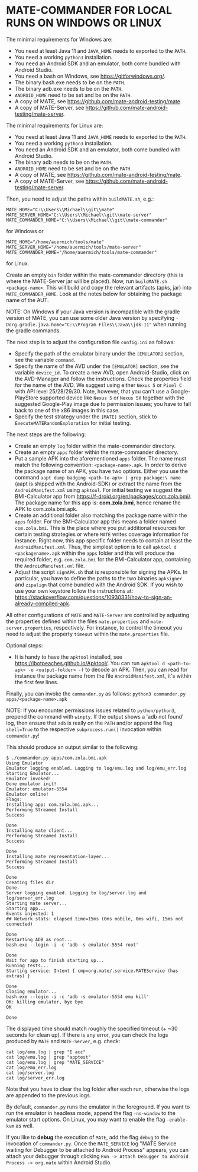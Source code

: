 # MATE-COMMANDER FOR LOCAL RUNS ON WINDOWS OR LINUX

The minimal requirements for Windows are:

* You need at least Java 11 and `JAVA_HOME` needs to exported to the `PATH`.
* You need a working `python3` installation.
* You need an Android SDK and an emulator, both come bundled with Android Studio.
* You need a bash on Windows, see https://gitforwindows.org/.
* The binary bash.exe needs to be on the `PATH`.
* The binary adb.exe needs to be on the `PATH`.
* `ANDROID_HOME` need to be set and be on the `PATH`.
* A copy of MATE, see https://github.com/mate-android-testing/mate.
* A copy of MATE-Server, see https://github.com/mate-android-testing/mate-server.

The minimal requirements for Linux are:

* You need at least Java 11 and `JAVA_HOME` needs to exported to the `PATH`.
* You need a working `python3` installation.
* You need an Android SDK and an emulator, both come bundled with Android Studio.
* The binary adb needs to be on the `PATH`.
* `ANDROID_HOME` need to be set and be on the `PATH`.
* A copy of MATE, see https://github.com/mate-android-testing/mate.
* A copy of MATE-Server, see https://github.com/mate-android-testing/mate-server.


Then, you need to adjust the paths within `buildMATE.sh`, e.g.:

```
MATE_HOME="C:\\Users\\Michael\\git\\mate"
MATE_SERVER_HOME="C:\\Users\\Michael\\git\\mate-server"
MATE_COMMANDER_HOME="C:\\Users\\Michael\\git\\mate-commander"
```
for Windows or
```
MATE_HOME="/home/auermich/tools/mate"
MATE_SERVER_HOME="/home/auermich/tools/mate-server"
MATE_COMMANDER_HOME="/home/auermich/tools/mate-commander"
```
for Linux.

Create an empty `bin` folder within the mate-commander directory (this is where the MATE-Server jar will be placed).
Now, run `buildMATE.sh <package-name>`. This will build and copy the relevant artifacts (apks, jar) into
`MATE_COMMANDER_HOME`. Look at the notes below for obtaining the package name of the AUT.

NOTE: On Windows if your Java version is incompatible with the gradle version of MATE, you can use some older Java version by
specifying `-Dorg.gradle.java.home="C:\\Program Files\\Java\\jdk-11"` when running the gradle commands.

The next step is to adjust the configuration file `config.ini` as follows:

* Specify the path of the emulator binary under the `[EMULATOR]` section, see the variable `command`.
* Specify the name of the AVD under the `[EMULATOR]` section, see the variable `device_id`. To create a new
AVD, open Android-Studio, click on the AVD-Manager and follow the instructions. Check the properties field for
the name of the AVD. We suggest using either `Nexus 5` or `Pixel C` with API level 25/28/29/30. Note, however,
that you can't use a Google-PlayStore supported device like `Nexus 5` or `Nexus 5X` together with the suggested
Google-Play image due to permission issues; you have to fall back to one of the x86 images in this case.
* Specify the test strategy under the `[MATE]` section, stick to `ExecuteMATERandomExploration` for initial testing.

The next steps are the following:

* Create an empty `log` folder within the mate-commander directory.
* Create an empty `apps` folder within the mate-commander directory.
* Put a sample APK into the aforementioned `apps` folder. The name must match the following convention:
`<package-name>.apk`. In order to derive the package name of an APK, you have two options. Either you use the
command `aapt dump badging <path-to-apk> | grep package:\ name` (aapt is shipped with the Android-SDK) or extract the
name from the `AndroidManifest.xml` using `apktool`. For initial testing we suggest the BMI-Calculator app from
https://f-droid.org/en/packages/com.zola.bmi/. The package name for this app is: **com.zola.bmi**, hence rename the APK
to com.zola.bmi.apk.
* Create an additional folder also matching the package name within the `apps` folder. For the BMI-Calculator app
this means a folder named `com.zola.bmi`. This is the place where you put additional resources for certain testing
strategies or where `MATE` writes coverage information for instance. Right now, this app specific folder needs to contain
at least the `AndroidManifest.xml`. Thus, the simplest option is to call `apktool d <packagename>.apk` within the `apps`
folder and this will produce the required folder, e.g. `com.zola.bmi` for the BMI-Calculator app, containing the
`AndroidManifest.xml` file.
* Adjust the script `signAPK.sh` that is responsible for signing the APKs. In particular, you have to define the paths 
  to the two binaries `apksigner` and `zipalign` that come bundled with the Android SDK. If you wish to use your own keystore
  follow the instructions at: https://stackoverflow.com/questions/10930331/how-to-sign-an-already-compiled-apk.

All other configurations of `MATE` and `MATE-Server` are controlled by adjusting the properties defined within
the files `mate.properties` and `mate-server.properties`, respectively. For instance, to control the timeout
you need to adjust the property `timeout` within the `mate.properties` file.

Optional steps:

* It is handy to have the `apktool` installed, see https://ibotpeaches.github.io/Apktool/. You can run
`apktool d <path-to-apk> -o <output-folder> -f` to decode an APK. Then, you can read for instance the package
name from the file `AndroidManifest.xml`, it's within the first few lines.

Finally, you can invoke the `commander.py` as follows:
`python3 commander.py apps/<package-name>.apk`

NOTE: If you encounter permissions issues related to `python/python3`, prepend the command with `winpty`. If the output
shows a 'adb not found' log, then ensure that `adb` is really on the `PATH` and/or append the flag `shell=True` to the
respective `subprocess.run()` invocation within `commander.py`!

This should produce an output similar to the following:

```
$ ./commander.py apps/com.zola.bmi.apk
Using Emulator
Emulator logging enabled. Logging to log/emu.log and log/emu_err.log
Starting Emulator...
Emulator invoked!
Done emulator init!
Emulator: emulator-5554
Emulator online!
Flags:
Installing app: com.zola.bmi.apk...
Performing Streamed Install
Success

Done
Installing mate client...
Performing Streamed Install
Success

Done
Installing mate representation-layer...
Performing Streamed Install
Success

Done
Creating files dir
Done.
Server logging enabled. Logging to log/server.log and log/server_err.log
Starting mate server...
Starting app...
Events injected: 1
## Network stats: elapsed time=15ms (0ms mobile, 0ms wifi, 15ms not connected)

Done
Restarting ADB as root...
bash.exe --login -i -c 'adb -s emulator-5554 root'

Done
Wait for app to finish starting up...
Running tests...
Starting service: Intent { cmp=org.mate/.service.MATEService (has extras) }

Done
Closing emulator...
bash.exe --login -i -c 'adb -s emulator-5554 emu kill'
OK: killing emulator, bye bye
OK

Done
```

The displayed time should match roughly the specified timeout (+ ~30 seconds for clean up).
If there is any error, you can check the logs produced by `MATE` and `MATE-Server`, e.g. check:

```
cat log/emu.log | grep "E acc"
cat log/emu.log | grep "apptest"
cat log/emu.log | grep "MATE_SERVICE"
cat log/emu_err.log
cat log/server.log
cat log/server_err.log
```

Note that you have to clear the log folder after each run, otherwise the logs are appended to the previous logs.

By default, `commander.py` runs the emulator in the foreground. If you want to run the emulator in headless mode,
append the flag `-no-window` to the emulator start options. On Linux, you may want to enable the flag `-enable-kvm` as well. 

If you like to **debug** the execution of `MATE`, add the flag `debug` to the invocation of `commander.py`. Once the 
`MATE_SERVICE` log "MATE Service waiting for Debugger to  be attached to Android Process" appears, you can attach your 
debugger through clicking `Run -> Attach Debugger to Android Process -> org.mate` within Android Studio.
